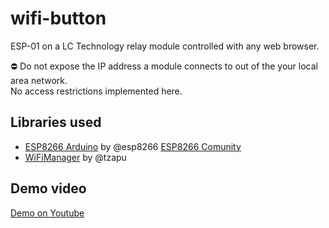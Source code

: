 # wifi-button
ESP-01 on a LC Technology relay module controlled with any web browser.

:no_entry: Do not expose the IP address a module connects to out of the your local area network. \
No access restrictions implemented here.

## Libraries used
- [ESP8266 Arduino](https://github.com/esp8266/Arduino) by @esp8266 [ESP8266 Comunity](http://www.esp8266.com/)
- [WiFiManager](https://github.com/tzapu/WiFiManager) by @tzapu
## Demo video
[Demo on Youtube](https://youtu.be/MB7BniB9HTM)
